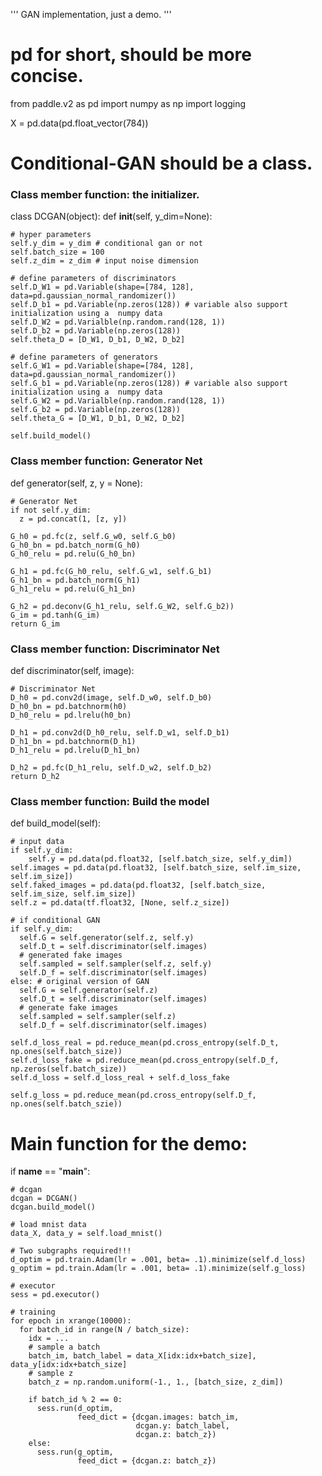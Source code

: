 '''
GAN implementation, just a demo.
'''
# pd for short, should be more concise.
from paddle.v2 as pd
import numpy as np
import logging

X = pd.data(pd.float_vector(784))

# Conditional-GAN should be a class. 
### Class member function: the initializer.
class DCGAN(object):
  def __init__(self, y_dim=None):
  
    # hyper parameters  
    self.y_dim = y_dim # conditional gan or not
    self.batch_size = 100
    self.z_dim = z_dim # input noise dimension

    # define parameters of discriminators
    self.D_W1 = pd.Variable(shape=[784, 128], data=pd.gaussian_normal_randomizer())
    self.D_b1 = pd.Variable(np.zeros(128)) # variable also support initialization using a  numpy data
    self.D_W2 = pd.Varialble(np.random.rand(128, 1))
    self.D_b2 = pd.Variable(np.zeros(128))
    self.theta_D = [D_W1, D_b1, D_W2, D_b2]

    # define parameters of generators
    self.G_W1 = pd.Variable(shape=[784, 128], data=pd.gaussian_normal_randomizer())
    self.G_b1 = pd.Variable(np.zeros(128)) # variable also support initialization using a  numpy data
    self.G_W2 = pd.Varialble(np.random.rand(128, 1))
    self.G_b2 = pd.Variable(np.zeros(128))
    self.theta_G = [D_W1, D_b1, D_W2, D_b2]
    
    self.build_model()

### Class member function: Generator Net
def generator(self, z, y = None):

    # Generator Net
    if not self.y_dim:
      z = pd.concat(1, [z, y])
      
    G_h0 = pd.fc(z, self.G_w0, self.G_b0)
    G_h0_bn = pd.batch_norm(G_h0)
    G_h0_relu = pd.relu(G_h0_bn)
    
    G_h1 = pd.fc(G_h0_relu, self.G_w1, self.G_b1)
    G_h1_bn = pd.batch_norm(G_h1)
    G_h1_relu = pd.relu(G_h1_bn)
    
    G_h2 = pd.deconv(G_h1_relu, self.G_W2, self.G_b2))
    G_im = pd.tanh(G_im)
    return G_im
    
### Class member function: Discriminator Net
def discriminator(self, image):

    # Discriminator Net
    D_h0 = pd.conv2d(image, self.D_w0, self.D_b0)
    D_h0_bn = pd.batchnorm(h0)
    D_h0_relu = pd.lrelu(h0_bn)
    
    D_h1 = pd.conv2d(D_h0_relu, self.D_w1, self.D_b1)
    D_h1_bn = pd.batchnorm(D_h1)
    D_h1_relu = pd.lrelu(D_h1_bn)
    
    D_h2 = pd.fc(D_h1_relu, self.D_w2, self.D_b2)
    return D_h2

### Class member function: Build the model
def build_model(self):

    # input data
    if self.y_dim:
        self.y = pd.data(pd.float32, [self.batch_size, self.y_dim])
    self.images = pd.data(pd.float32, [self.batch_size, self.im_size, self.im_size])
    self.faked_images = pd.data(pd.float32, [self.batch_size, self.im_size, self.im_size])
    self.z = pd.data(tf.float32, [None, self.z_size])
    
    # if conditional GAN
    if self.y_dim:
      self.G = self.generator(self.z, self.y)
      self.D_t = self.discriminator(self.images)
      # generated fake images
      self.sampled = self.sampler(self.z, self.y)
      self.D_f = self.discriminator(self.images)
    else: # original version of GAN
      self.G = self.generator(self.z)
      self.D_t = self.discriminator(self.images)
      # generate fake images
      self.sampled = self.sampler(self.z)
      self.D_f = self.discriminator(self.images)
    
    self.d_loss_real = pd.reduce_mean(pd.cross_entropy(self.D_t, np.ones(self.batch_size))
    self.d_loss_fake = pd.reduce_mean(pd.cross_entropy(self.D_f, np.zeros(self.batch_size))
    self.d_loss = self.d_loss_real + self.d_loss_fake
    
    self.g_loss = pd.reduce_mean(pd.cross_entropy(self.D_f, np.ones(self.batch_szie))

# Main function for the demo:
if __name__ == "__main__":

    # dcgan
    dcgan = DCGAN()
    dcgan.build_model()

    # load mnist data
    data_X, data_y = self.load_mnist()
    
    # Two subgraphs required!!!
    d_optim = pd.train.Adam(lr = .001, beta= .1).minimize(self.d_loss)
    g_optim = pd.train.Adam(lr = .001, beta= .1).minimize(self.g_loss)

    # executor
    sess = pd.executor()
    
    # training
    for epoch in xrange(10000):
      for batch_id in range(N / batch_size):
        idx = ...
        # sample a batch
        batch_im, batch_label = data_X[idx:idx+batch_size], data_y[idx:idx+batch_size]
        # sample z
        batch_z = np.random.uniform(-1., 1., [batch_size, z_dim])

        if batch_id % 2 == 0:
          sess.run(d_optim, 
                   feed_dict = {dcgan.images: batch_im,
                                dcgan.y: batch_label,
                                dcgan.z: batch_z})
        else:
          sess.run(g_optim,
                   feed_dict = {dcgan.z: batch_z})
